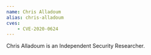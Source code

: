 ```yaml
---
name: Chris Alladoum
alias: chris-alladoum
cves:
    - CVE-2020-0624
---
```

Chris Alladoum is an Independent Security Researcher.